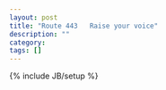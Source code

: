 ```yaml
---
layout: post
title: "Route 443   Raise your voice"
description: ""
category: 
tags: []
---
```

{% include JB/setup %}
